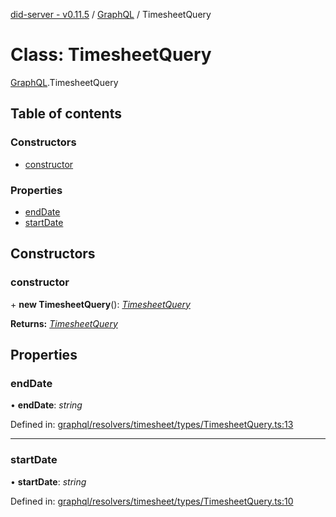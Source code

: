 [did-server - v0.11.5](../README.md) / [GraphQL](../modules/graphql.md) / TimesheetQuery

# Class: TimesheetQuery

[GraphQL](../modules/graphql.md).TimesheetQuery

## Table of contents

### Constructors

- [constructor](graphql.timesheetquery.md#constructor)

### Properties

- [endDate](graphql.timesheetquery.md#enddate)
- [startDate](graphql.timesheetquery.md#startdate)

## Constructors

### constructor

\+ **new TimesheetQuery**(): [*TimesheetQuery*](graphql.timesheetquery.md)

**Returns:** [*TimesheetQuery*](graphql.timesheetquery.md)

## Properties

### endDate

• **endDate**: *string*

Defined in: [graphql/resolvers/timesheet/types/TimesheetQuery.ts:13](https://github.com/Puzzlepart/did/blob/dev/server/graphql/resolvers/timesheet/types/TimesheetQuery.ts#L13)

___

### startDate

• **startDate**: *string*

Defined in: [graphql/resolvers/timesheet/types/TimesheetQuery.ts:10](https://github.com/Puzzlepart/did/blob/dev/server/graphql/resolvers/timesheet/types/TimesheetQuery.ts#L10)
